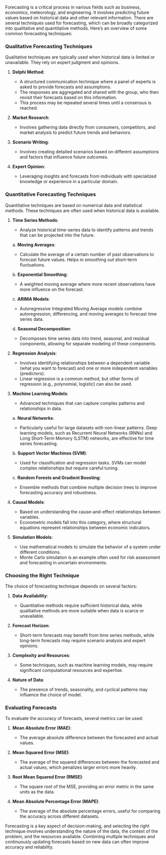 Forecasting is a critical process in various fields such as business, economics, meteorology, and engineering. It involves predicting future values based on historical data and other relevant information. There are several techniques used for forecasting, which can be broadly categorized into qualitative and quantitative methods. Here’s an overview of some common forecasting techniques:

### Qualitative Forecasting Techniques

Qualitative techniques are typically used when historical data is limited or unavailable. They rely on expert judgment and opinions.

1. **Delphi Method**:
    
    - A structured communication technique where a panel of experts is asked to provide forecasts and assumptions.
    - The responses are aggregated and shared with the group, who then revisit their forecasts based on this information.
    - This process may be repeated several times until a consensus is reached.
2. **Market Research**:
    
    - Involves gathering data directly from consumers, competitors, and market analysis to predict future trends and behaviors.
3. **Scenario Writing**:
    
    - Involves creating detailed scenarios based on different assumptions and factors that influence future outcomes.
4. **Expert Opinion**:
    
    - Leveraging insights and forecasts from individuals with specialized knowledge or experience in a particular domain.

### Quantitative Forecasting Techniques

Quantitative techniques are based on numerical data and statistical methods. These techniques are often used when historical data is available.

1. **Time Series Methods**:
    
    - Analyze historical time-series data to identify patterns and trends that can be projected into the future.
    
    a. **Moving Averages**:
    
    - Calculate the average of a certain number of past observations to forecast future values. Helps in smoothing out short-term fluctuations.
    
    b. **Exponential Smoothing**:
    
    - A weighted moving average where more recent observations have more influence on the forecast.
    
    c. **ARIMA Models**:
    
    - Autoregressive Integrated Moving Average models combine autoregression, differencing, and moving averages to forecast time series data.
    
    d. **Seasonal Decomposition**:
    
    - Decomposes time series data into trend, seasonal, and residual components, allowing for separate modeling of these components.
2. **Regression Analysis**:
    
    - Involves identifying relationships between a dependent variable (what you want to forecast) and one or more independent variables (predictors).
    - Linear regression is a common method, but other forms of regression (e.g., polynomial, logistic) can also be used.
3. **Machine Learning Models**:
    
    - Advanced techniques that can capture complex patterns and relationships in data.
    
    a. **Neural Networks**:
    
    - Particularly useful for large datasets with non-linear patterns. Deep learning models, such as Recurrent Neural Networks (RNNs) and Long Short-Term Memory (LSTM) networks, are effective for time series forecasting.
    
    b. **Support Vector Machines (SVM)**:
    
    - Used for classification and regression tasks. SVMs can model complex relationships but require careful tuning.
    
    c. **Random Forests and Gradient Boosting**:
    
    - Ensemble methods that combine multiple decision trees to improve forecasting accuracy and robustness.
4. **Causal Models**:
    
    - Based on understanding the cause-and-effect relationships between variables.
    - Econometric models fall into this category, where structural equations represent relationships between economic indicators.
5. **Simulation Models**:
    
    - Use mathematical models to simulate the behavior of a system under different conditions.
    - Monte Carlo simulation is an example often used for risk assessment and forecasting in uncertain environments.

### Choosing the Right Technique

The choice of forecasting technique depends on several factors:

1. **Data Availability**:
    
    - Quantitative methods require sufficient historical data, while qualitative methods are more suitable when data is scarce or unavailable.
2. **Forecast Horizon**:
    
    - Short-term forecasts may benefit from time series methods, while long-term forecasts may require scenario analysis and expert opinions.
3. **Complexity and Resources**:
    
    - Some techniques, such as machine learning models, may require significant computational resources and expertise.
4. **Nature of Data**:
    
    - The presence of trends, seasonality, and cyclical patterns may influence the choice of model.

### Evaluating Forecasts

To evaluate the accuracy of forecasts, several metrics can be used:

1. **Mean Absolute Error (MAE)**:
    
    - The average absolute difference between the forecasted and actual values.
2. **Mean Squared Error (MSE)**:
    
    - The average of the squared differences between the forecasted and actual values, which penalizes larger errors more heavily.
3. **Root Mean Squared Error (RMSE)**:
    
    - The square root of the MSE, providing an error metric in the same units as the data.
4. **Mean Absolute Percentage Error (MAPE)**:
    
    - The average of the absolute percentage errors, useful for comparing the accuracy across different datasets.

Forecasting is a key aspect of decision-making, and selecting the right technique involves understanding the nature of the data, the context of the problem, and the resources available. Combining multiple techniques and continuously updating forecasts based on new data can often improve accuracy and reliability.